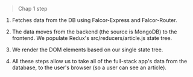 > Chap 1 step

1. Fetches data from the DB using Falcor-Express and Falcor-Router.

2. The data moves from the backend (the source is MongoDB) to the frontend. We
populate Redux's src/reducers/article.js state tree.

3. We render the DOM elements based on our single state tree.

4. All these steps allow us to take all of the full-stack app's data from the database,
to the user's browser (so a user can see an article).